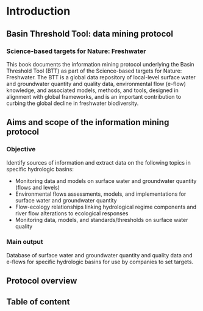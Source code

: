 # Introduction 
## Basin Threshold Tool: data mining protocol
### Science-based targets for Nature: Freshwater

This book documents the information mining protocol underlying the Basin Threshold Tool (BTT) as part of the Science-based targets for Nature: Freshwater. The BTT is a global data repository of local-level surface water and groundwater quantity and quality data, environmental flow (e-flow) knowledge, and associated models, methods, and tools, designed in alignment with global frameworks, and is an important contribution to curbing the global decline in freshwater biodiversity. 

## Aims and scope of the information mining protocol
### Objective
Identify sources of information and extract data on the following topics in specific hydrologic basins:
- Monitoring data and models on surface water and groundwater quantity (flows and levels)
- Environmental flows assessments, models, and implementations for surface water and groundwater quantity
- Flow-ecology relationships linking hydrological regime components and river flow alterations to ecological responses
- Monitoring data, models, and standards/thresholds on surface water quality

### Main output 
Database of surface water and groundwater quantity and quality data and e-flows for specific hydrologic basins for use by companies to set targets.

## Protocol overview
<!-- <iframe style="border: 1px solid rgba(0, 0, 0, 0.1);" width="800" height="450" src="https://embed.figma.com/board/oXfRgB1o1PuW9tnpfLBk89/BTT-protocol-alpha?node-id=0-1&embed-host=share" allowfullscreen></iframe> -->

## Table of content

```{tableofcontents}
```